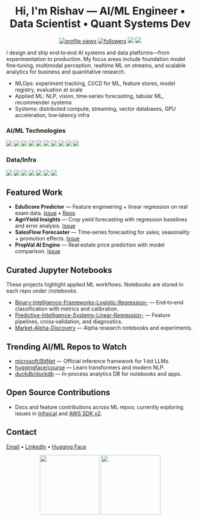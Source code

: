 <!-- Profile Header -->
<h1 align="center">Hi, I'm Rishav — AI/ML Engineer • Data Scientist • Quant Systems Dev</h1>
<p align="center">
  <a href="https://github.com/Rishav-raj-github"><img src="https://komarev.com/ghpvc/?username=Rishav-raj-github&label=Profile%20Views&color=0e75b6&style=flat" alt="profile views"/></a>
  <a href="https://github.com/Rishav-raj-github?tab=followers"><img src="https://img.shields.io/github/followers/Rishav-raj-github?style=social" alt="followers"/></a>
  <a href="mailto:rishav@example.com"><img src="https://img.shields.io/badge/Email-Contact%20Me-informational?logo=gmail&logoColor=white&color=EA4335"/></a>
  <a href="https://www.linkedin.com/in/rishav-raj/"><img src="https://img.shields.io/badge/LinkedIn-Connect-blue?logo=linkedin"/></a>
</p>

<!-- Summary -->
I design and ship end‑to‑end AI systems and data platforms—from experimentation to production. My focus areas include foundation model fine‑tuning, multimodal perception, realtime ML on streams, and scalable analytics for business and quantitative research.

- MLOps: experiment tracking, CI/CD for ML, feature stores, model registry, evaluation at scale
- Applied ML: NLP, vision, time‑series forecasting, tabular ML, recommender systems
- Systems: distributed compute, streaming, vector databases, GPU acceleration, low‑latency infra

<!-- Tech Stack Badges -->
<h3>AI/ML Technologies</h3>
<p>
  <img src="https://img.shields.io/badge/TensorFlow-%23FF6F00?logo=tensorflow&logoColor=white"/>
  <img src="https://img.shields.io/badge/PyTorch-%23EE4C2C?logo=pytorch&logoColor=white"/>
  <img src="https://img.shields.io/badge/JAX-%230074C1?logo=google&logoColor=white"/>
  <img src="https://img.shields.io/badge/Hugging%20Face-%23FFD21E?logo=huggingface&logoColor=black"/>
  <img src="https://img.shields.io/badge/scikit--learn-%23F7931E?logo=scikitlearn&logoColor=white"/>
  <img src="https://img.shields.io/badge/OpenCV-%235C3EE8?logo=opencv&logoColor=white"/>
  <img src="https://img.shields.io/badge/NumPy-%23013243?logo=numpy&logoColor=white"/>
  <img src="https://img.shields.io/badge/Pandas-%23150458?logo=pandas&logoColor=white"/>
  <img src="https://img.shields.io/badge/Matplotlib-%23007ACC?logo=plotly&logoColor=white"/>
  <img src="https://img.shields.io/badge/Seaborn-%231C3B6F?logo=python&logoColor=white"/>
</p>

<h3>Data/Infra</h3>
<p>
  <img src="https://img.shields.io/badge/Apache%20Spark-%23E25A1C?logo=apachespark&logoColor=white"/>
  <img src="https://img.shields.io/badge/DuckDB-%23000000?logo=duckdb&logoColor=white"/>
  <img src="https://img.shields.io/badge/Apache%20Kafka-%23231F20?logo=apachekafka&logoColor=white"/>
  <img src="https://img.shields.io/badge/Airflow-%23017CEE?logo=apacheairflow&logoColor=white"/>
  <img src="https://img.shields.io/badge/Docker-%232496ED?logo=docker&logoColor=white"/>
  <img src="https://img.shields.io/badge/Kubernetes-%23326CE5?logo=kubernetes&logoColor=white"/>
  <img src="https://img.shields.io/badge/AWS-%23232F3E?logo=amazonaws&logoColor=white"/>
</p>

<!-- Pinned/Best Work -->
<h2>Featured Work</h2>
<ul>
  <li><b>EduScore Predictor</b> — Feature engineering + linear regression on real exam data. <a href="https://github.com/Rishav-raj-github/Predictive-Intelligence-Systems-Linear-Regression-/issues/5">Issue</a> • <a href="https://github.com/Rishav-raj-github/Predictive-Intelligence-Systems-Linear-Regression-">Repo</a></li>
  <li><b>AgriYield Insights</b> — Crop yield forecasting with regression baselines and error analysis. <a href="https://github.com/Rishav-raj-github/Predictive-Intelligence-Systems-Linear-Regression-/issues/4">Issue</a></li>
  <li><b>SalesFlow Forecaster</b> — Time‑series forecasting for sales; seasonality + promotion effects. <a href="https://github.com/Rishav-raj-github/Predictive-Intelligence-Systems-Linear-Regression-/issues/3">Issue</a></li>
  <li><b>PropVal AI Engine</b> — Real‑estate price prediction with model comparison. <a href="https://github.com/Rishav-raj-github/Predictive-Intelligence-Systems-Linear-Regression-/issues/2">Issue</a></li>
</ul>

<!-- Showcase Notebooks -->
<h2>Curated Jupyter Notebooks</h2>
<p>These projects highlight applied ML workflows. Notebooks are stored in each repo under /notebooks.</p>
<ul>
  <li><a href="https://github.com/Rishav-raj-github/Binary-Intelligence-Frameworks-Logistic-Regression-">Binary-Intelligence-Frameworks-Logistic-Regression-</a> — End‑to‑end classification with metrics and calibration.</li>
  <li><a href="https://github.com/Rishav-raj-github/Predictive-Intelligence-Systems-Linear-Regression-">Predictive-Intelligence-Systems-Linear-Regression-</a> — Feature pipelines, cross‑validation, and diagnostics.</li>
  <li><a href="https://github.com/Rishav-raj-github/Market-Alpha-Discovery">Market-Alpha-Discovery</a> — Alpha research notebooks and experiments.</li>
</ul>

<!-- Trending AI/ML -->
<h2>Trending AI/ML Repos to Watch</h2>
<ul>
  <li><a href="https://github.com/microsoft/BitNet">microsoft/BitNet</a> — Official inference framework for 1‑bit LLMs.</li>
  <li><a href="https://github.com/huggingface/course">huggingface/course</a> — Learn transformers and modern NLP.</li>
  <li><a href="https://github.com/duckdb/duckdb">duckdb/duckdb</a> — In‑process analytics DB for notebooks and apps.</li>
</ul>

<!-- Open Source Contributions -->
<h2>Open Source Contributions</h2>
<ul>
  <li>Docs and feature contributions across ML repos; currently exploring issues in <a href="https://github.com/Infisical/infisical">Infisical</a> and <a href="https://github.com/aws/aws-sdk-java-v2">AWS SDK v2</a>.</li>
</ul>

<!-- Contact & Socials -->
<h2>Contact</h2>
<p>
  <a href="mailto:rishav@example.com">Email</a> •
  <a href="https://www.linkedin.com/in/rishav-raj/">LinkedIn</a> •
  <a href="https://huggingface.co/">Hugging Face</a>
</p>

<!-- Stats -->
<p align="center">
  <img src="https://github-readme-stats.vercel.app/api?username=Rishav-raj-github&show_icons=true&theme=tokyonight" height="160"/>
  <img src="https://github-readme-streak-stats.herokuapp.com/?user=Rishav-raj-github&theme=tokyonight" height="160"/>
</p>
